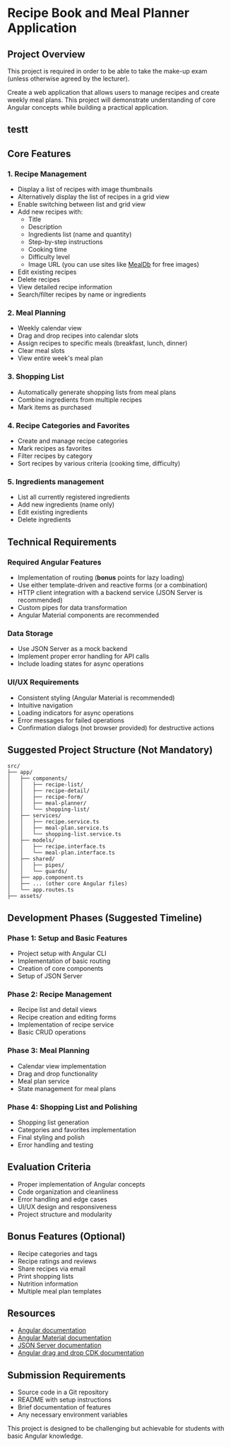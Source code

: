 # Recipe Book and Meal Planner Application

## Project Overview

This project is required in order to be able to take the make-up exam (unless otherwise agreed by the lecturer).

Create a web application that allows users to manage recipes and create weekly meal plans. This project will demonstrate understanding of core Angular concepts while building a practical application.

 ## testt
## Core Features

### 1. Recipe Management
- Display a list of recipes with image thumbnails
- Alternatively display the list of recipes in a grid view
- Enable switching between list and grid view
- Add new recipes with:
  - Title
  - Description
  - Ingredients list (name and quantity)
  - Step-by-step instructions
  - Cooking time
  - Difficulty level
  - Image URL (you can use sites like [MealDb](https://www.themealdb.com/) for free images)
- Edit existing recipes
- Delete recipes
- View detailed recipe information
- Search/filter recipes by name or ingredients

### 2. Meal Planning
- Weekly calendar view
- Drag and drop recipes into calendar slots
- Assign recipes to specific meals (breakfast, lunch, dinner)
- Clear meal slots
- View entire week's meal plan

### 3. Shopping List
- Automatically generate shopping lists from meal plans
- Combine ingredients from multiple recipes
- Mark items as purchased

### 4. Recipe Categories and Favorites
- Create and manage recipe categories
- Mark recipes as favorites
- Filter recipes by category
- Sort recipes by various criteria (cooking time, difficulty)

### 5. Ingredients management

- List all currently registered ingredients
- Add new ingredients (name only)
- Edit existing ingredients
- Delete ingredients


## Technical Requirements

### Required Angular Features
- Implementation of routing (**bonus** points for lazy loading)
- Use either template-driven and reactive forms (or a combination)
- HTTP client integration with a backend service (JSON Server is recommended)
- Custom pipes for data transformation
- Angular Material components are recommended

### Data Storage
- Use JSON Server as a mock backend
- Implement proper error handling for API calls
- Include loading states for async operations

### UI/UX Requirements
- Consistent styling (Angular Material is recommended)
- Intuitive navigation
- Loading indicators for async operations
- Error messages for failed operations
- Confirmation dialogs (not browser provided) for destructive actions

## Suggested Project Structure (Not Mandatory)
```
src/
├── app/
│   ├── components/
│   │   ├── recipe-list/
│   │   ├── recipe-detail/
│   │   ├── recipe-form/
│   │   ├── meal-planner/
│   │   └── shopping-list/
│   ├── services/
│   │   ├── recipe.service.ts
│   │   ├── meal-plan.service.ts
│   │   └── shopping-list.service.ts
│   ├── models/
│   │   ├── recipe.interface.ts
│   │   └── meal-plan.interface.ts
│   ├── shared/
│   │   ├── pipes/
│   │   └── guards/
│   ├── app.component.ts
│   ├── ... (other core Angular files)
│   └── app.routes.ts
├── assets/
```

## Development Phases (Suggested Timeline)

### Phase 1: Setup and Basic Features
- Project setup with Angular CLI
- Implementation of basic routing
- Creation of core components
- Setup of JSON Server

### Phase 2: Recipe Management
- Recipe list and detail views
- Recipe creation and editing forms
- Implementation of recipe service
- Basic CRUD operations

### Phase 3: Meal Planning
- Calendar view implementation
- Drag and drop functionality
- Meal plan service
- State management for meal plans

### Phase 4: Shopping List and Polishing
- Shopping list generation
- Categories and favorites implementation
- Final styling and polish
- Error handling and testing

## Evaluation Criteria
- Proper implementation of Angular concepts
- Code organization and cleanliness
- Error handling and edge cases
- UI/UX design and responsiveness
- Project structure and modularity

## Bonus Features (Optional)
- Recipe categories and tags
- Recipe ratings and reviews
- Share recipes via email
- Print shopping lists
- Nutrition information
- Multiple meal plan templates

## Resources
- [Angular documentation](https://angular.dev/overview)
- [Angular Material documentation](https://material.angular.io/guides)
- [JSON Server documentation](https://www.npmjs.com/package/json-server)
- [Angular drag and drop CDK documentation](https://material.angular.io/cdk/drag-drop/overview)

## Submission Requirements
- Source code in a Git repository
- README with setup instructions
- Brief documentation of features
- Any necessary environment variables

This project is designed to be challenging but achievable for students with basic Angular knowledge.